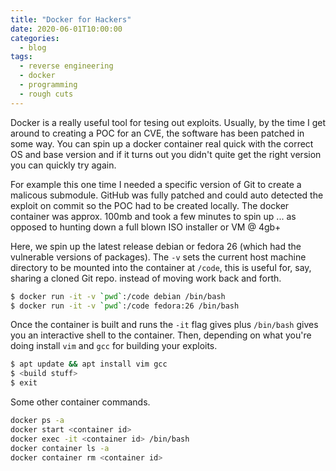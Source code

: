 ```yaml
---
title: "Docker for Hackers"
date: 2020-06-01T10:00:00
categories:
  - blog
tags:
  - reverse engineering
  - docker
  - programming
  - rough cuts
---
```


Docker is a really useful tool for tesing out exploits. Usually, by the time I get around to creating a POC for an CVE, the software has been patched in some way. You can spin up a docker container real quick with the correct OS and base version and if it turns out you didn't quite get the right version you can quickly try again.

For example this one time I needed a specific version of Git to create a malicous submodule. GitHub was fully patched and could auto detected the exploit on commit so the POC had to be created locally. The docker container was approx. 100mb and took a few minutes to spin up ... as opposed to hunting down a full blown ISO installer or VM @ 4gb+

Here, we spin up the latest release debian or fedora 26 (which had the vulnerable versions of packages). The `-v` sets the current host machine directory to be mounted into the container at `/code`, this is useful for, say, sharing a cloned Git repo. instead of moving work back and forth.
```bash
$ docker run -it -v `pwd`:/code debian /bin/bash
$ docker run -it -v `pwd`:/code fedora:26 /bin/bash
```


Once the container is built and runs the `-it` flag gives plus `/bin/bash` gives you an interactive shell to the container. Then, depending on what you're doing install `vim` and `gcc` for building your exploits.
```bash
$ apt update && apt install vim gcc
$ <build stuff>
$ exit
```


Some other container commands.
```bash
docker ps -a
docker start <container id>
docker exec -it <container id> /bin/bash
docker container ls -a
docker container rm <container id>
```

